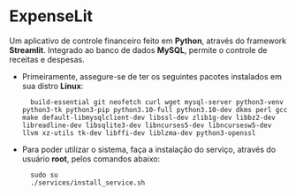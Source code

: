 # ExpenseLit

Um aplicativo de controle financeiro feito em **Python**, através do framework **Streamlit**. Integrado ao banco de dados **MySQL**, permite o controle de receitas e despesas.

* Primeiramente, assegure-se de ter os seguintes pacotes instalados em sua distro **Linux**:
        
        build-essential git neofetch curl wget mysql-server python3-venv python3-tk python3-pip python3.10-full python3.10-dev dkms perl gcc make default-libmysqlclient-dev libssl-dev zlib1g-dev libbz2-dev libreadline-dev libsqlite3-dev libncurses5-dev libncursesw5-dev llvm xz-utils tk-dev libffi-dev liblzma-dev python3-openssl


* Para poder utilizar o sistema, faça a instalação do serviço, através do usuário **root**, pelos comandos abaixo:

        sudo su
        ./services/install_service.sh
